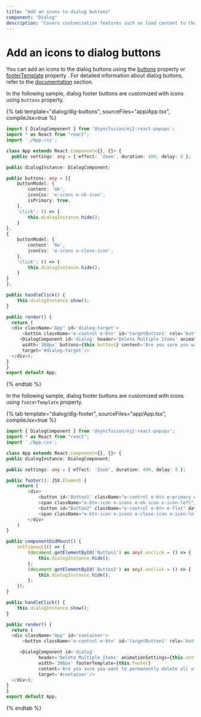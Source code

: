 ```yaml
---
title: "Add an icons to dialog buttons"
component: "Dialog"
description: "Covers customization features such as load content to the dialog from external sources, built-in alert, and confirmation model dialog."
---
```


# Add an icons to dialog buttons

You can add an icons to the dialog buttons using the [buttons](../../api/dialog/#buttons) property or [footerTemplate](../../api/dialog/#footertemplate) property . For detailed information about dialog buttons, refer to the [documentation](../../api/dialog/#buttons)&nbsp;section.

In the following sample, dialog footer buttons are customized with icons using `buttons` property.

{% tab template="dialog/dlg-buttons", sourceFiles="app/App.tsx", compileJsx=true %}

```typescript
import { DialogComponent } from '@syncfusion/ej2-react-popups';
import * as React from "react";
import './App.css';

class App extends React.Component<{}, {}> {
  public settings: any = { effect: 'Zoom', duration: 400, delay: 0 };

public dialogInstance: DialogComponent;

public buttons: any = [{
    buttonModel: {
        content: 'Ok',
        iconCss: 'e-icons e-ok-icon',
        isPrimary: true,
    },
    'click': () => {
        this.dialogInstance.hide();
    }
},
{
    buttonModel: {
        content: 'No',
        iconCss: 'e-icons e-close-icon',
    },
    'click': () => {
        this.dialogInstance.hide();
    }
}
];

public handleClick() {
    this.dialogInstance.show();
}

public render() {
  return (
  <div className="App" id='dialog-target'>
      <button className='e-control e-btn' id='targetButton1' role='button' onClick={this.handleClick = this.handleClick.bind(this)}>Open</button>
     <DialogComponent id='dialog' header='Delete Multiple Items' animationSettings={this.settings} showCloseIcon={true} closeOnEscape={true}
      width='300px' buttons={this.buttons} content='Are you sure you want to permanently delete all of these items?' ref={dialog => this.dialogInstance = dialog!}
      target='#dialog-target'/>
  </div>);
}
}
export default App;

```

{% endtab %}

In the following sample, dialog footer buttons are customized with icons using `footerTemplate` property.

{% tab template="dialog/dlg-footer", sourceFiles="app/App.tsx", compileJsx=true %}

```typescript
import { DialogComponent } from '@syncfusion/ej2-react-popups';
import * as React from "react";
import './App.css';

class App extends React.Component<{}, {}> {
public dialogInstance: DialogComponent;

public settings: any = { effect: 'Zoom', duration: 400, delay: 0 };

public footer(): JSX.Element {
    return (
        <div>
            <button id='Button1' className="e-control e-btn e-primary e-flat" data-ripple="true">
            <span className="e-btn-icon e-icons e-ok-icon e-icon-left"/>Yes</button>
            <button id="Button2" className="e-control e-btn e-flat" data-ripple="true">
            <span className="e-btn-icon e-icons e-close-icon e-icon-left"/>No</button>
        </div>
    )
}

public componentDidMount() {
    setTimeout(() => {
        (document.getElementById('Button1') as any).onclick = () => {
            this.dialogInstance.hide();
        };
        (document.getElementById('Button2') as any).onclick = () => {
            this.dialogInstance.hide();
        };
    });
}

public handleClick() {
    this.dialogInstance.show();
}

public render() {
  return (
  <div className="App" id='container'>
      <button className='e-control e-btn' id='targetButton1' role='button' onClick={this.handleClick = this.handleClick.bind(this)}>Open</button>

     <DialogComponent id='dialog'
            header='Delete Multiple Items' animationSettings={this.settings} showCloseIcon={true} closeOnEscape={true}
            width='300px' footerTemplate={this.footer}
            content='Are you sure you want to permanently delete all of these items?' ref={dialog => this.dialogInstance = dialog!}
            target='#container'/>
  </div>);
}
}
export default App;

```

{% endtab %}
